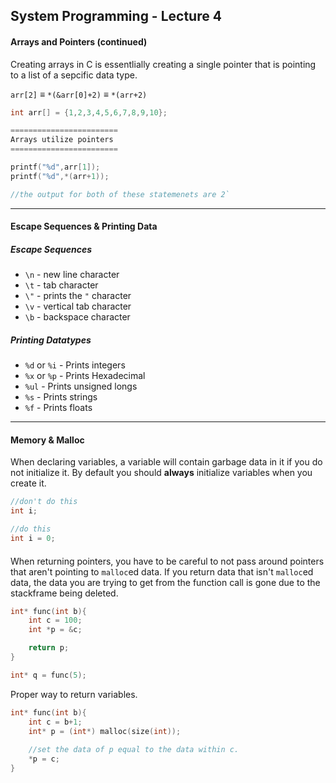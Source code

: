 ## System Programming - Lecture 4

#### Arrays and Pointers (continued)

Creating arrays in C is essentlially creating a single pointer that is pointing to a list of a sepcific data type.

`arr[2]` ≡ `*(&arr[0]+2)` ≡ `*(arr+2)`

```C
int arr[] = {1,2,3,4,5,6,7,8,9,10};

========================
Arrays utilize pointers
========================

printf("%d",arr[1]);
printf("%d",*(arr+1));

//the output for both of these statemenets are 2`
```

---

#### Escape Sequences & Printing Data

##### Escape Sequences
- `\n` - new line character
- `\t` - tab character
- `\"` - prints the `"` character
- `\v` - vertical tab character
- `\b` - backspace character

##### Printing Datatypes
- `%d` or `%i` - Prints integers
- `%x` or `%p` - Prints Hexadecimal
- `%ul` - Prints unsigned longs
- `%s` - Prints strings
- `%f` - Prints floats

---

#### Memory & Malloc

When declaring variables, a variable will contain garbage data in it if you do not initialize it. 
By default you should <b>always</b> initialize variables when you create it.

```C
//don't do this
int i;

//do this
int i = 0;
```

#### 
When returning pointers, you have to be careful to not pass around pointers that aren't pointing to `malloc`ed data. 
If you return data that isn't `malloc`ed data, the data you are trying to get from the function call is gone due to the stackframe being deleted.

```C
int* func(int b){
	int c = 100;
	int *p = &c;

	return p;
}

int* q = func(5);
```

Proper way to return variables.  

```C
int* func(int b){
	int c = b+1;
	int* p = (int*) malloc(size(int));
	
	//set the data of p equal to the data within c.
	*p = c;
}
```
